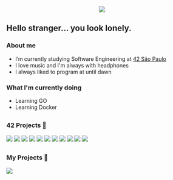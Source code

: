 <center>
<img src="https://cdn.discordapp.com/attachments/780570837505540126/975888691295813682/my_inspiration.gif?ex=6626e5ab&is=661470ab&hm=ee09fd7e86838b2d0e8505c922a03449c83cd73cc7e84478a4acebd60ad64c51&">
</center>

<h2> Hello stranger... you look lonely.</h2>

<h3>About me</h3>

* I’m currently studying Software Engineering at [42 São Paulo](https://www.42sp.org.br/)
* I love music and I'm always with headphones
* I always liked to program at until dawn

<h3>What I'm currently doing</h3>

* Learning GO
* Learning Docker

##

<h3> 42 Projects 🚧 </h3>

<div>
<a href="//github.com/guilherme-dell/LIBFT"><img src="https://cdn.discordapp.com/attachments/976803430624526346/1222755328890896424/libfte.png?ex=66175ea4&is=6604e9a4&hm=ef61bc9d45e122c19798c6ec33bcbfe81b3657a052e2718e57e7d583879d96c6&"></a>
<a href="//github.com/guilherme-dell/GNL-I-HATE-YOU"><img src="https://cdn.discordapp.com/attachments/976803430624526346/1222755364521513020/get_next_linee.png?ex=66175eac&is=6604e9ac&hm=fd1af6d9aec662119dc6578a40b065fcfde59087aeb99e7b4d231e58453fbbfb&"></a>
<a href="//github.com/guilherme-dell/FT_PRINTF"><img src="https://cdn.discordapp.com/attachments/976803430624526346/1222755390274670693/ft_printf.png?ex=66175eb2&is=6604e9b2&hm=7baf9b99975965345a768787a731590f45dee17785e65ece42ef94d1c27b702a&"></a>
<a href="//github.com/guilherme-dell/BORN2BEROOT"><img src="https://cdn.discordapp.com/attachments/976803430624526346/1222755417969393714/born2beroot.png?ex=66175eb9&is=6604e9b9&hm=d2547b54852bf431761abeb314128bb1bd639cdc53a87f6a5b8b343eef20ffbe&"></a>
<a href="//github.com/guilherme-dell/so_long"><img src="https://photos.google.com/album/AF1QipOrNTxIid65FlEdSjtkGO7t_LJ7S82KtwR958Dl/photo/AF1QipNwcipIRGB7oUNvttH9VtDBzcSDpc09HB4GR16Q"></a>
<a href="//github.com/guilherme-dell/minitalk_fast"><img src="https://cdn.discordapp.com/attachments/976803430624526346/1222755953431154698/minitalk.png?ex=66175f39&is=6604ea39&hm=26d2f42b9867f9f7f1f9a5466ffc2cfa3764f68d9fab514686d0543b50206255&"></a>
<a href="//github.com/guilherme-dell"><img src="https://cdn.discordapp.com/attachments/976803430624526346/1093224972509519992/push_swape.png?ex=6616cb98&is=66045698&hm=ce3a143b15a80d00f9a7341890939e4610ec61b9a80e5a4b10d98393030b5c0a&"></a>
<a href="//github.com/guilherme-dell"><img src="https://cdn.discordapp.com/attachments/976803430624526346/1093225011617214624/minishelle.png?ex=6616cba1&is=660456a1&hm=0af807314d9e6205d23e2bbe6003fcd44a044762b10902c0ac006ac1b6a07820&"></a>
<a href="//github.com/guilherme-dell"><img src="https://cdn.discordapp.com/attachments/976803430624526346/1093225022748889118/philosopherse.png?ex=6616cba4&is=660456a4&hm=99d2990700800b97f95642a7be54a3f5a0516897148aedbe0f12c978288a1416&"></a>
<a href="//github.com/guilherme-dell"><img src="https://cdn.discordapp.com/attachments/976803430624526346/1093225034446815333/netpracticee.png?ex=6616cba7&is=660456a7&hm=53fd2d8a359a6d1cd893c4d646326762de9e803f7b54274f8fc16ef2fb11294c&"></a>
<a href="//github.com/guilherme-dell/cub3D"><img src="https://cdn.discordapp.com/attachments/976803430624526346/1121804661205241887/cub3dn.png?ex=66227b81&is=66100681&hm=6b4ccca81ca3996e74ae5747e34a67e451d523ffbeff288469a2b8ad5d6ad951&"></a>
</div>

##
<h3> My Projects 👾 </h3>

<div>
  <a href="//github.com/guilherme-dell/currency-API"><img src="https://cdn.discordapp.com/attachments/976803430624526346/1227637307822182530/currency_api.png?ex=66292156&is=6616ac56&hm=7aba1549d08265f9cbf21a9236341179b26667ffbbf11a7310019fabd8150576&"></a>
</div>
